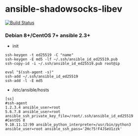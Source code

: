 # ansible-shadowsocks-libev
[![Build Status](https://travis-ci.org/xxooxxooxx/ansible-shadowsocks-libev.svg?branch=master)](https://travis-ci.org/xxooxxooxx/ansible-shadowsocks-libev)

### Debian 8+/CentOS 7+ ansible 2.3+
* init
```
ssh-keygen -t ed25519 -C "name"
ssh-keygen -E md5 -lf ~/.ssh/ansible_id_ed25519.pub
ssh-copy-id -i ~/.ssh/ansible_id_ed25519.pub root@ip

eval "$(ssh-agent -s)"
ssh-add ~/.ssh/ansible_id_ed25519
ssh-add -l -E md5

```
* /etc/ansible/hosts
```
[ss]
#ssh-agent
1.2.3.4 ansible_user=root
5.6.7.8 ansible_user=root ansible_ssh_private_key_file=/root/.ssh/ansible_id_ed25519
#CentOS 8
9.10.11.12:99 ansible_python_interpreter=/usr/bin/python3 ansible_user=root ansible_ssh_pass='2Hc?5!F4JSeU1zzk'
```
